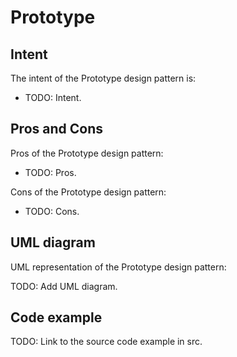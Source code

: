# Prototype

## Intent

The intent of the Prototype design pattern is:

- TODO: Intent.

## Pros and Cons

Pros of the Prototype design pattern:

- TODO: Pros.

Cons of the Prototype design pattern:

- TODO: Cons.

## UML diagram

UML representation of the Prototype design pattern:

TODO: Add UML diagram.

## Code example

TODO: Link to the source code example in src.
